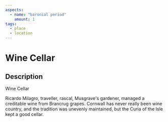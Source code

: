 ```yaml
---
aspects: 
  - name: "baronial period"
    amount: 1
tags:
  - place
  - location
---
```


# Wine Cellar

## Description
Wine Cellar

Ricardo Milagro, traveller, rascal, Musgrave's gardener, managed a creditable wine from Brancrug grapes. Cornwall has never really been wine country, and the tradition was unevenly maintained, but the Curia of the Isle kept a good cellar.